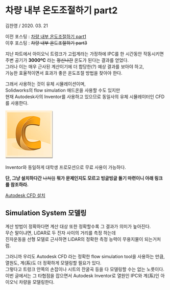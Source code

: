 # 차량 내부 온도조절하기 part2
김찬영 / 2020. 03. 21

이전 포스팅 : [차량 내부 온도조절하기 part1](./thermal_control_part1.md)   
이후 포스팅 : ~~차량 내부 온도조절하기 part3~~

지난 파트에서 아이오닉 트렁크가 고립계라는 가정하에 IPC를 한 시간동안 작동시키면   
주변 공기가 **3000ºC** 라는 ~~정신나간~~ 온도가 된다는 결과를 얻었다.   
그러나 이는 매우 근사된 계산이기에 더 합당한(?) 예상 결과를 보아야 하고,   
가능한 효율적이면서 효과가 좋은 온도조절 방법을 찾아야 한다.   

그래서 사용하는 것이 유체 시뮬레이션이며,   
Solidworks의 flow simulation 애드온을 사용할 수도 있지만   
현재 Autodesk사의 Inventor를 사용하고 있으므로 동일사의 유체 시뮬레이터인 CFD를 사용한다.

<img src="./media/CFD.jpg" title="CFD.jpg" >

Inventor와 동일하게 대학생 프로모션으로 무료 사용이 가능하다.   

**단, 그냥 설치하다간** ~~나처럼~~ **뭐가 문제인지도 모르고 빙글빙글 돌기 마련이니 아래 링크를 참조하라.**

[Autodesk CFD 설치](./CFD_install.md)

## Simulation System 모델링

계산 방법이 정확하다면 계산 대상 또한 정확할수록 그 결과가 의미가 높아진다.   
무슨 말이냐면, LiDAR로 두 진자 사이의 거리를 측정 하는데   
진자운동을 선형 모델로 근사하면 LiDAR의 정확한 측정 능력이 무용지물이 되는거처럼.

그러니까 우리도 Autodesk CFD 라는 정확한 flow simulation tool을 사용하는 만큼,   
열원도, 계(系)도 더 정확하게 모델링할 필요가 있다.   
그렇다고 트렁크 안쪽의 손잡이나 시트의 잔굴곡 등을 다 모델링할 수는 없는 노릇이다.   
이번 글에서는 그 타협점을 잡으면서 Autodesk Inventor로 열원인 IPC와 계(系)인 아이오닉 차량을 모델링한다.


